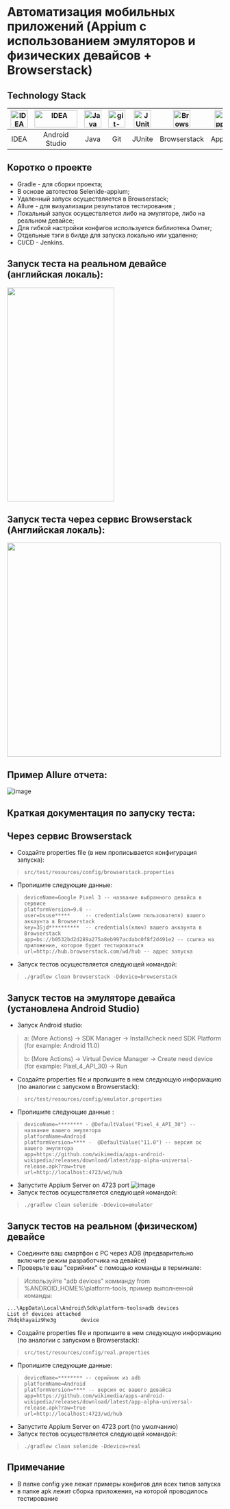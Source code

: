 # Автоматизация мобильных приложений (Appium с использованием эмуляторов и физических девайсов + Browserstack)

## Technology Stack
|<a href="https://www.jetbrains.com/idea/"><img src="images/IDEA-logo.svg" width="40" height="40"  alt="IDEA"/></a>  | <a href="https://developer.android.com/studio"><img src="images/Android_studio.webp" width="100" height="40"  alt="IDEA"/></a> | <img src="images/java-logo.svg" width="40" height="40"  alt="Java"/> | <img src="images/git-logo.svg" width="40" height="40"  alt="git-logo"/> | <img src="images/junit5-logo.svg" width="40" height="40"  alt="JUnite"/> | <img src="images/Browserstack.svg" width="40" height="40"  alt="Browserstack"/> | <img src="images/Appium.svg" width="40" height="40"  alt="Appium"/> | <img src="images/rest-assured-logo.png" width="40" height="40"  alt="Rest-Assured"/> | <img src="images/Allure_Report.svg" width="40" height="40"  alt="Allure"/> | <img src="images/Jenkins.svg" width="40" height="40"  alt="Jenkins"/> |
|:------------------------------------------------------------------------------------------------------------------:|:------------------------------------------------------------------------------------------------------------------------------:| :---------: |:---------------------------------------------------------------------------------------------------------------------:|:------------------------------------------------------------------------:|:-------------------------------------------------------------------------:|:-------------------------------------------------------------------:|:------------------------------------------------------------------------------------:|:--------------------------------------------------------------------------:|:---------------------------------------------------------------------------:|
|                                                        IDEA                                                        |                                                         Android Studio                                                         | Java |                                                          Git                                                          |                                  JUnite                                  |                               Browserstack                                |                               Appium                                |                                     Rest-Assured                                     |                                   Allure                                   |                                   Jenkins                                   |

## Коротко о проекте
* Gradle - для сборки проекта;
* В основе автотестов Selenide-appium;
* Удаленный запуск осуществляется в Browserstack;
* Allure - для визуализации результатов тестирования ;
* Локальный запуск осуществляется либо на эмуляторе, либо на реальном девайсе;
* Для гибкой настройки конфигов используется библиотека Owner;
* Отдельные тэги в билде для запуска локально или удаленно;
* CI/CD - Jenkins.

## Запуск теста на реальном девайсе (английская локаль):
<img src="images/run_real_device.gif" width="250" height="500" />

## Запуск теста через сервис Browserstack (Английская локаль):
<img src="images/browserstack_video.gif" width="500" height="500" />

## Пример Allure отчета:
![image](images/Allure-report.png)

## Краткая документация по запуску теста:
## Через сервис Browserstack
* Создайте properties file (в нем прописывается конфигурация запуска):
> ```src/test/resources/config/browserstack.properties```

* Пропишите следующие данные:
>```
>deviceName=Google Pixel 3 -- название выбранного девайса в сервисе
>platformVersion=9.0 --
>user=bsuse*****     -- credentials(имя пользователя) вашего аккаунта в Browserstack
>key=3Sjd**********  -- credentials(ключ) вашего аккаунта в  Browserstack 
>app=bs://b0532bd2d289a275a8eb997acdabc0f8f2d491e2 -- ссылка на приложение, которое будет тестироваться 
>url=http://hub.browserstack.com/wd/hub -- адрес запуска
>```
* Запуск тестов осуществляется следующей командой:
> ```./gradlew clean browserstack -Ddevice=browserstack```
## Запуск тестов на эмуляторе девайса (установлена Android Studio)
* Запуск Android studio:
> a: (More Actions) -> SDK Manager -> Install\check need SDK Platform (for example: Android 11.0)
> 
>b: (More Actions) -> Virtual Device Manager -> Create need device (for example: Pixel_4_API_30) -> Run



* Создайте  properties file и пропишите в нем следующую информацию (по аналогии с запуском в Browserstack):
> ```src/test/resources/config/emulator.properties```
* Пропишите следующие данные :
>```
>deviceName=******** - @DefaultValue("Pixel_4_API_30") -- название вашего эмулятора
>platformName=Android
>platformVersion=**** -  @DefaultValue("11.0") -- версия ос вашего эмулятора
>app=https://github.com/wikimedia/apps-android-wikipedia/releases/download/latest/app-alpha-universal-release.apk?raw=true
>url=http://localhost:4723/wd/hub
>```
* Запустите Appium Server on 4723 port 
  ![image](images/appium_server.png)
* Запуск тестов осуществляется следующей командой:
> ```./gradlew clean selenide -Ddevice=emulator```

## Запуск тестов на реальном (физическом) девайсе
* Соедините ваш смартфон с PC через ADB (предварительно включите режим разработчика на девайсе) 
* Проверьте ваш "серийник" с помощью команды в терминале:
>Используйте "adb devices" комманду from %ANDROID_HOME%\platform-tools, пример выполненной команды:
```
...\AppData\Local\Android\Sdk\platform-tools>adb devices
List of devices attached
7hdqkhayaiz9he3g        device
```

* Создайте properties file и пропишите в нем следующую информацию (по аналогии с запуском в Browserstack):
> ```src/test/resources/config/real.properties```
>
* Пропишите следующие данные:
>```
>deviceName=******** -- серийник из adb
>platformName=Android
>platformVersion=**** -- версия ос вашего девайса
>app=https://github.com/wikimedia/apps-android-wikipedia/releases/download/latest/app-alpha-universal-release.apk?raw=true
>url=http://localhost:4723/wd/hub
>```
* Запустите Appium Server on 4723 port (по умолчанию)
* Запуск тестов осуществляется следующей командой:
> ```./gradlew clean selenide -Ddevice=real```

## Примечание
* В папке config уже лежат примеры конфигов для всех типов запуска
* в папке apk лежит сборка приложения, на которой проводилось тестирование





